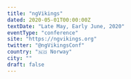 ```yaml
---
title: "ngVikings"
dated: 2020-05-01T00:00:00Z
textDate: "Late May, Early June, 2020"
eventType: "conference"
site: "https://ngvikings.org"
twitter: "@ngVikingsConf"
country: "🇳🇴 Norway"
city: ""
draft: false
---
```

